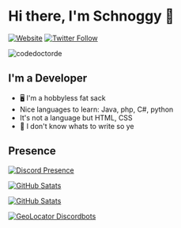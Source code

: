 # Hi there, I'm Schnoggy 👋 

[![Website](https://img.shields.io/website?label=bunsy.net&style=for-the-badge&url=https%3A%2F%2Fbunsy.net)](https://bunsy.net)
[![Twitter Follow](https://img.shields.io/twitter/follow/schnoggy3?color=1DA1F2&logo=twitter&style=for-the-badge)](https://twitter.com/intent/follow?original_referer=https%3A%2F%2Fgithub.com%2Schnoggy3&screen_name=Schnoggy3)

<p align="left"> <img src="https://komarev.com/ghpvc/?username=codedoctorde" alt="codedoctorde" /> </p>

## I'm a Developer

- 🖥 I'm a hobbyless fat sack
- Nice languages to learn: Java, php, C#, python
- It's not a language but HTML, CSS
- 🔭 I don't know whats to write so ye

## Presence
[![Discord Presence](https://lanyard-profile-readme.vercel.app/api/277424389589303298)](https://discord.com/users/593072039003160595)

[![GitHub Satats](https://github-readme-stats.vercel.app/api/top-langs/?username=Schnoggy&layout=compact&theme=radical)](https://github.com/schnoggy)

[![GitHub Satats](https://github-readme-stats.vercel.app/api?username=Schnoggy&show_icons=true&theme=radical)](https://github.com/schnoggy)

[![GeoLocator Discordbots](https://top.gg/api/widget/962333791798575155.svg)](https://top.gg/bot/962333791798575155)
